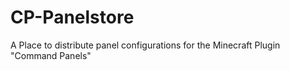 # CP-Panelstore
A Place to distribute panel configurations for the Minecraft Plugin "Command Panels" 
